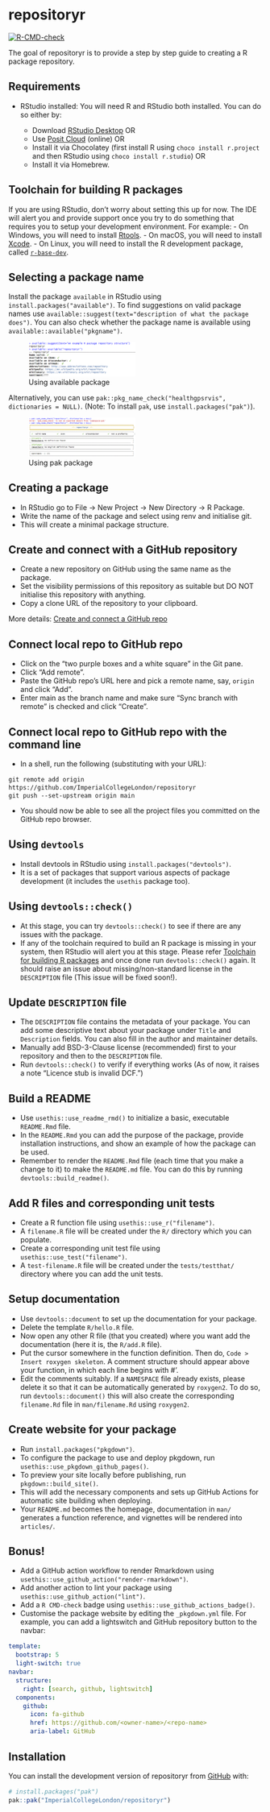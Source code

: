 
<!-- README.md is generated from README.Rmd. Please edit that file -->

# repositoryr

<!-- badges: start -->

[![R-CMD-check](https://github.com/ImperialCollegeLondon/repositoryr/actions/workflows/R-CMD-check.yaml/badge.svg)](https://github.com/ImperialCollegeLondon/repositoryr/actions/workflows/R-CMD-check.yaml)
<!-- badges: end -->

The goal of repositoryr is to provide a step by step guide to creating a
R package repository.

## Requirements

- RStudio installed: You will need R and RStudio both installed. You can
  do so either by:

  - Download [RStudio Desktop](https://posit.co/downloads/) OR
  - Use [Posit Cloud](https://posit.cloud/) (online) OR
  - Install it via Chocolatey (first install R using
    `choco install r.project` and then RStudio using
    `choco install r.studio`) OR
  - Install it via Homebrew.

## Toolchain for building R packages

If you are using RStudio, don’t worry about setting this up for now. The
IDE will alert you and provide support once you try to do something that
requires you to setup your development environment. For example: - On
Windows, you will need to install
[Rtools](https://r-pkgs.org/setup.html#windows). - On macOS, you will
need to install [Xcode](https://r-pkgs.org/setup.html#macos). - On
Linux, you will need to install the R development package, called
[`r-base-dev`](https://r-pkgs.org/setup.html#linux).

## Selecting a package name

Install the package `available` in RStudio using
`install.packages("available")`. To find suggestions on valid package
names use
`available::suggest(text="description of what the package does")`. You
can also check whether the package name is available using
`available::available("pkgname")`.

<figure>
<img src="inst/images/using_available.png" style="width:50.0%"
alt="Using available package" />
<figcaption aria-hidden="true">Using available package</figcaption>
</figure>

Alternatively, you can use
`pak::pkg_name_check("healthgpsrvis", dictionaries = NULL)`. (Note: To
install `pak`, use `install.packages("pak")`).

<figure>
<img src="inst/images/using_pak.png" style="width:50.0%"
alt="Using pak package" />
<figcaption aria-hidden="true">Using pak package</figcaption>
</figure>

## Creating a package

- In RStudio go to File -\> New Project -\> New Directory -\> R Package.
- Write the name of the package and select using renv and initialise
  git.
- This will create a minimal package structure.

## Create and connect with a GitHub repository

- Create a new repository on GitHub using the same name as the package.
- Set the visibility permissions of this repository as suitable but DO
  NOT initialise this repository with anything.
- Copy a clone URL of the repository to your clipboard.

More details: [Create and connect a GitHub
repo](https://happygitwithr.com/existing-github-last.html#create-and-connect-a-github-repo-without-usethis)

## Connect local repo to GitHub repo

- Click on the “two purple boxes and a white square” in the Git pane.
- Click “Add remote”.
- Paste the GitHub repo’s URL here and pick a remote name, say, `origin`
  and click “Add”.
- Enter main as the branch name and make sure “Sync branch with remote”
  is checked and click “Create”.

## Connect local repo to GitHub repo with the command line

- In a shell, run the following (substituting with your URL):

<!-- -->

    git remote add origin https://github.com/ImperialCollegeLondon/repositoryr
    git push --set-upstream origin main

- You should now be able to see all the project files you committed on
  the GitHub repo browser.

## Using `devtools`

- Install devtools in RStudio using `install.packages("devtools")`.
- It is a set of packages that support various aspects of package
  development (it includes the `usethis` package too).

## Using `devtools::check()`

- At this stage, you can try `devtools::check()` to see if there are any
  issues with the package.
- If any of the toolchain required to build an R package is missing in
  your system, then RStudio will alert you at this stage. Please refer
  [Toolchain for building R
  packages](#Toolchain-for-building-R-packages) and once done run
  `devtools::check()` again. It should raise an issue about
  missing/non-standard license in the `DESCRIPTION` file (This issue
  will be fixed soon!).

## Update `DESCRIPTION` file

- The `DESCRIPTION` file contains the metadata of your package. You can
  add some descriptive text about your package under `Title` and
  `Description` fields. You can also fill in the author and maintainer
  details.
- Manually add BSD-3-Clause license (recommended) first to your
  repository and then to the `DESCRIPTION` file.
- Run `devtools::check()` to verify if everything works (As of now, it
  raises a note “Licence stub is invalid DCF.”)

## Build a README

- Use `usethis::use_readme_rmd()` to initialize a basic, executable
  `README.Rmd` file.
- In the `README.Rmd` you can add the purpose of the package, provide
  installation instructions, and show an example of how the package can
  be used.
- Remember to render the `README.Rmd` file (each time that you make a
  change to it) to make the `README.md` file. You can do this by running
  `devtools::build_readme()`.

## Add R files and corresponding unit tests

- Create a R function file using `usethis::use_r("filename")`.
- A `filename.R` file will be created under the `R/` directory which you
  can populate.
- Create a corresponding unit test file using
  `usethis::use_test("filename")`.
- A `test-filename.R` file will be created under the `tests/testthat/`
  directory where you can add the unit tests.

## Setup documentation

- Use `devtools::document` to set up the documentation for your package.
- Delete the template `R/hello.R` file.
- Now open any other R file (that you created) where you want add the
  documentation (here it is, the `R/add.R` file).
- Put the cursor somewhere in the function definition. Then do,
  `Code > Insert roxygen skeleton`. A comment structure should appear
  above your function, in which each line begins with \#’.
- Edit the comments suitably. If a `NAMESPACE` file already exists,
  please delete it so that it can be automatically generated by
  `roxygen2`. To do so, run `devtools::document()` this will also create
  the corresponding `filename.Rd` file in `man/filename.Rd` using
  `roxygen2`.

## Create website for your package

- Run `install.packages("pkgdown")`.
- To configure the package to use and deploy pkgdown, run
  `usethis::use_pkgdown_github_pages()`.
- To preview your site locally before publishing, run
  `pkgdown::build_site()`.
- This will add the necessary components and sets up GitHub Actions for
  automatic site building when deploying.
- Your `README.md` becomes the homepage, documentation in `man/`
  generates a function reference, and vignettes will be rendered into
  `articles/`.

## Bonus!

- Add a GitHub action workflow to render Rmarkdown using
  `usethis::use_github_action("render-rmarkdown")`.
- Add another action to lint your package using
  `usethis::use_github_action("lint")`.
- Add a `R CMD-check` badge using `usethis::use_github_actions_badge()`.
- Customise the package website by editing the `_pkgdown.yml` file. For
  example, you can add a lightswitch and GitHub repository button to the
  navbar:

``` yaml
template:
  bootstrap: 5
  light-switch: true
navbar:
  structure:
    right: [search, github, lightswitch]
  components:
    github:
      icon: fa-github
      href: https://github.com/<owner-name>/<repo-name>
      aria-label: GitHub
```

## Installation

You can install the development version of repositoryr from
[GitHub](https://github.com/) with:

``` r
# install.packages("pak")
pak::pak("ImperialCollegeLondon/repositoryr")
```
